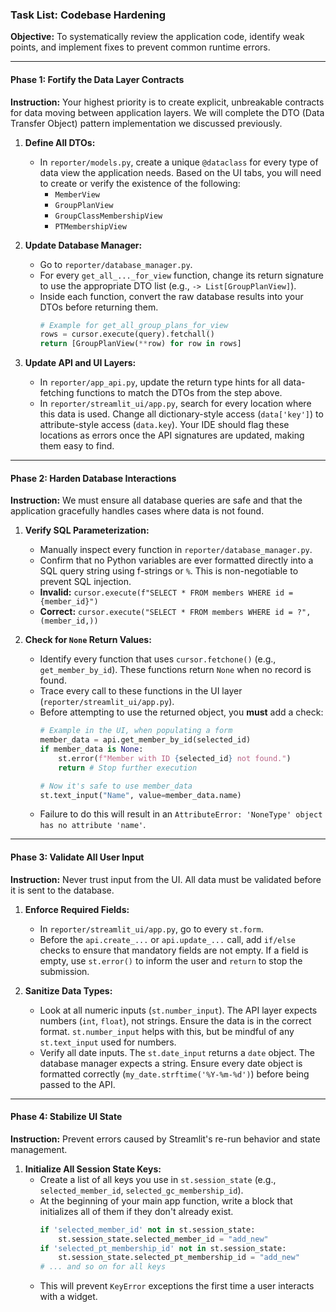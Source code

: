### **Task List: Codebase Hardening**

**Objective:** To systematically review the application code, identify weak points, and implement fixes to prevent common runtime errors.

---

#### **Phase 1: Fortify the Data Layer Contracts**

**Instruction:** Your highest priority is to create explicit, unbreakable contracts for data moving between application layers. We will complete the DTO (Data Transfer Object) pattern implementation we discussed previously.

1.  **Define All DTOs:**
    * In `reporter/models.py`, create a unique `@dataclass` for every type of data view the application needs. Based on the UI tabs, you will need to create or verify the existence of the following:
        * `MemberView`
        * `GroupPlanView`
        * `GroupClassMembershipView`
        * `PTMembershipView`

2.  **Update Database Manager:**
    * Go to `reporter/database_manager.py`.
    * For every `get_all_..._for_view` function, change its return signature to use the appropriate DTO list (e.g., `-> List[GroupPlanView]`).
    * Inside each function, convert the raw database results into your DTOs before returning them.
        ```python
        # Example for get_all_group_plans_for_view
        rows = cursor.execute(query).fetchall()
        return [GroupPlanView(**row) for row in rows]
        ```

3.  **Update API and UI Layers:**
    * In `reporter/app_api.py`, update the return type hints for all data-fetching functions to match the DTOs from the step above.
    * In `reporter/streamlit_ui/app.py`, search for every location where this data is used. Change all dictionary-style access (`data['key']`) to attribute-style access (`data.key`). Your IDE should flag these locations as errors once the API signatures are updated, making them easy to find.

---

#### **Phase 2: Harden Database Interactions**

**Instruction:** We must ensure all database queries are safe and that the application gracefully handles cases where data is not found.

1.  **Verify SQL Parameterization:**
    * Manually inspect every function in `reporter/database_manager.py`.
    * Confirm that no Python variables are ever formatted directly into a SQL query string using f-strings or `%`. This is non-negotiable to prevent SQL injection.
    * **Invalid:** `cursor.execute(f"SELECT * FROM members WHERE id = {member_id}")`
    * **Correct:** `cursor.execute("SELECT * FROM members WHERE id = ?", (member_id,))`

2.  **Check for `None` Return Values:**
    * Identify every function that uses `cursor.fetchone()` (e.g., `get_member_by_id`). These functions return `None` when no record is found.
    * Trace every call to these functions in the UI layer (`reporter/streamlit_ui/app.py`).
    * Before attempting to use the returned object, you **must** add a check:
        ```python
        # Example in the UI, when populating a form
        member_data = api.get_member_by_id(selected_id)
        if member_data is None:
            st.error(f"Member with ID {selected_id} not found.")
            return # Stop further execution
        
        # Now it's safe to use member_data
        st.text_input("Name", value=member_data.name) 
        ```
    * Failure to do this will result in an `AttributeError: 'NoneType' object has no attribute 'name'`.

---

#### **Phase 3: Validate All User Input**

**Instruction:** Never trust input from the UI. All data must be validated before it is sent to the database.

1.  **Enforce Required Fields:**
    * In `reporter/streamlit_ui/app.py`, go to every `st.form`.
    * Before the `api.create_...` or `api.update_...` call, add `if/else` checks to ensure that mandatory fields are not empty. If a field is empty, use `st.error()` to inform the user and `return` to stop the submission.

2.  **Sanitize Data Types:**
    * Look at all numeric inputs (`st.number_input`). The API layer expects numbers (`int`, `float`), not strings. Ensure the data is in the correct format. `st.number_input` helps with this, but be mindful of any `st.text_input` used for numbers.
    * Verify all date inputs. The `st.date_input` returns a `date` object. The database manager expects a string. Ensure every date object is formatted correctly (`my_date.strftime('%Y-%m-%d')`) before being passed to the API.

---

#### **Phase 4: Stabilize UI State**

**Instruction:** Prevent errors caused by Streamlit's re-run behavior and state management.

1.  **Initialize All Session State Keys:**
    * Create a list of all keys you use in `st.session_state` (e.g., `selected_member_id`, `selected_gc_membership_id`).
    * At the beginning of your main app function, write a block that initializes all of them if they don't already exist.
        ```python
        if 'selected_member_id' not in st.session_state:
            st.session_state.selected_member_id = "add_new"
        if 'selected_pt_membership_id' not in st.session_state:
            st.session_state.selected_pt_membership_id = "add_new"
        # ... and so on for all keys
        ```
    * This will prevent `KeyError` exceptions the first time a user interacts with a widget.